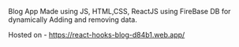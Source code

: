 Blog  App Made using JS, HTML,CSS, ReactJS using FireBase DB for dynamically Adding and removing data.

Hosted on - https://react-hooks-blog-d84b1.web.app/